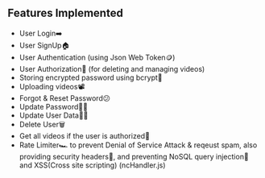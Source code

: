 ## Features Implemented

- User Login➡️
- User SignUp🏠
- User Authentication (using Json Web Token🪙)
- User Authorization🥷 (for deleting and managing videos)
- Storing encrypted password using bcrypt🔑
- Uploading videos📽️
- Forgot & Reset Password😕
- Update Password😵‍💫
- Update User Data😵‍💫
- Delete User🗑️
- Get all videos if the user is authorized🫴
- Rate Limiter🏎️ to prevent Denial of Service Attack & reqeust spam, also providing security headers🛑, and preventing NoSQL query injection💉 and XSS(Cross site scripting) (ncHandler.js)
